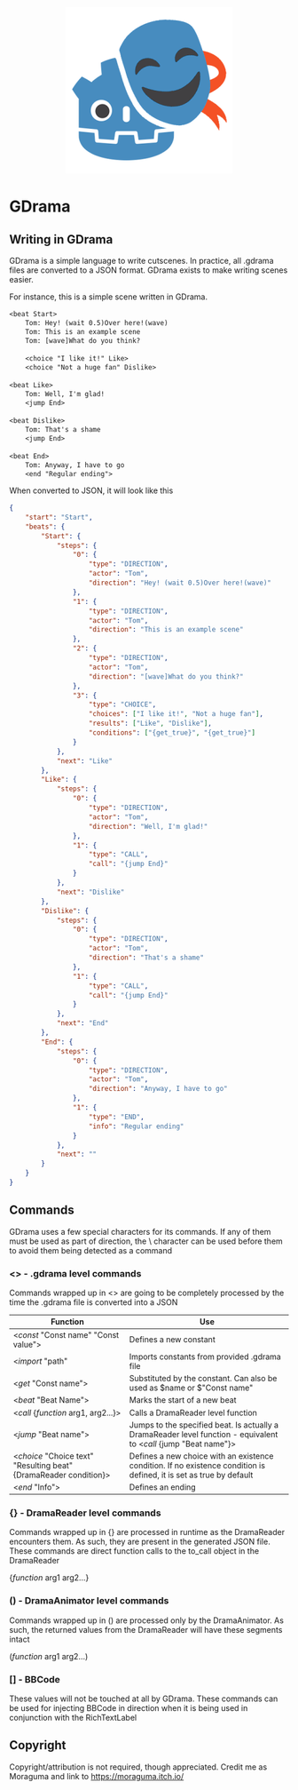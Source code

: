 <p align="center">
  <img src="icon.png" />
</p>


# GDrama

## Writing in GDrama

GDrama is a simple language to write cutscenes. In practice, all .gdrama files are converted to a JSON format. GDrama exists to make writing scenes easier.

For instance, this is a simple scene written in GDrama.

~~~
<beat Start>
    Tom: Hey! (wait 0.5)Over here!(wave)
    Tom: This is an example scene
    Tom: [wave]What do you think?

    <choice "I like it!" Like>
    <choice "Not a huge fan" Dislike>

<beat Like>
    Tom: Well, I'm glad!
    <jump End>

<beat Dislike>
    Tom: That's a shame
    <jump End>

<beat End>
    Tom: Anyway, I have to go
    <end "Regular ending">
~~~

When converted to JSON, it will look like this

~~~json
{
    "start": "Start",
    "beats": {
        "Start": {
            "steps": {
                "0": {
                    "type": "DIRECTION",
                    "actor": "Tom",
                    "direction": "Hey! (wait 0.5)Over here!(wave)"
                },
                "1": {
                    "type": "DIRECTION",
                    "actor": "Tom",
                    "direction": "This is an example scene"
                },
                "2": {
                    "type": "DIRECTION",
                    "actor": "Tom",
                    "direction": "[wave]What do you think?"
                },
                "3": {
                    "type": "CHOICE",
                    "choices": ["I like it!", "Not a huge fan"],
                    "results": ["Like", "Dislike"],
                    "conditions": ["{get_true}", "{get_true}"]
                }
            },
            "next": "Like"
        },
        "Like": {
            "steps": {
                "0": {
                    "type": "DIRECTION",
                    "actor": "Tom",
                    "direction": "Well, I'm glad!"
                },
                "1": {
                    "type": "CALL",
                    "call": "{jump End}"
                }
            },
            "next": "Dislike"
        },
        "Dislike": {
            "steps": {
                "0": {
                    "type": "DIRECTION",
                    "actor": "Tom",
                    "direction": "That's a shame"
                },
                "1": {
                    "type": "CALL",
                    "call": "{jump End}"
                }
            },
            "next": "End"
        },
        "End": {
            "steps": {
                "0": {
                    "type": "DIRECTION",
                    "actor": "Tom",
                    "direction": "Anyway, I have to go"
                },
                "1": {
                    "type": "END",
                    "info": "Regular ending"
                }
            },
            "next": ""
        }
    }
}
~~~

## Commands

GDrama uses a few special characters for its commands. If any of them must be used as part of direction, the \ character can be used before them to avoid them being detected as a command

### <> - .gdrama level commands

Commands wrapped up in <> are going to be completely processed by the time the .gdrama file is converted into a JSON

|Function|Use|
|---|---|
|\<_const_ "Const name" "Const value">| Defines a new constant|
|\<_import_ "path"| Imports constants from provided .gdrama file|
|\<_get_ "Const name">|Substituted by the constant. Can also be used as \$name or $"Const name"|
|\<_beat_ "Beat Name">|Marks the start of a new beat|
|\<_call_ {_function_ arg1, arg2...}>|Calls a DramaReader level function|
|\<_jump_ "Beat name">| Jumps to the specified beat. Is actually a DramaReader level function - equivalent to \<_call_ {jump "Beat name"}>|
|\<_choice_ "Choice text" "Resulting beat" {DramaReader condition}>|Defines a new choice with an existence condition. If no existence condition is defined, it is set as true by default|
|\<_end_ "Info">|Defines an ending|

### {} - DramaReader level commands

Commands wrapped up in {} are processed in runtime as the DramaReader encounters them. As such, they are present in the generated JSON file. These commands are direct function calls to the to_call object in the DramaReader

{_function_ arg1 arg2...}

### () - DramaAnimator level commands

Commands wrapped up in () are processed only by the DramaAnimator. As such, the returned values from the DramaReader will have these segments intact

(_function_ arg1 arg2...)

### [] - BBCode

These values will not be touched at all by GDrama. These commands can be used for injecting BBCode in direction when it is being used in conjunction with the RichTextLabel

## Copyright

Copyright/attribution is not required, though appreciated. Credit me as Moraguma and link to https://moraguma.itch.io/
